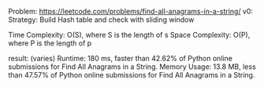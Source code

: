 Problem: https://leetcode.com/problems/find-all-anagrams-in-a-string/
v0:
Strategy: Build Hash table and check with sliding window

Time Complexity: O(S), where S is the length of s
Space Complexity: O(P), where P is the length of p

result: (varies)
Runtime: 180 ms, faster than 42.62% of Python online submissions for Find All Anagrams in a String.
Memory Usage: 13.8 MB, less than 47.57% of Python online submissions for Find All Anagrams in a String.

